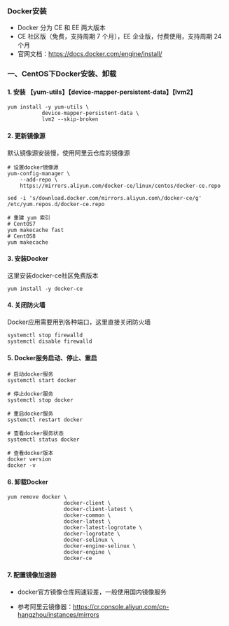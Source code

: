 ### Docker安装
* Docker 分为 CE 和 EE 两大版本
* CE 社区版（免费，支持周期 7 个月），EE 企业版，付费使用，支持周期 24 个月
* 官网文档：https://docs.docker.com/engine/install/

### 一、CentOS下Docker安装、卸载
#### 1. 安装 【yum-utils】【device-mapper-persistent-data】【lvm2】
```
yum install -y yum-utils \
           device-mapper-persistent-data \
           lvm2 --skip-broken
```


#### 2. 更新镜像源
默认镜像源安装慢，使用阿里云仓库的镜像源

```
# 设置docker镜像源
yum-config-manager \
    --add-repo \
    https://mirrors.aliyun.com/docker-ce/linux/centos/docker-ce.repo
    
sed -i 's/download.docker.com/mirrors.aliyun.com\/docker-ce/g' /etc/yum.repos.d/docker-ce.repo

# 重建 yum 索引
# CentOS7
yum makecache fast
# CentOS8
yum makecache 
```


#### 3. 安装Docker
这里安装docker-ce社区免费版本

```
yum install -y docker-ce
```


#### 4. 关闭防火墙
Docker应用需要用到各种端口，这里直接关闭防火墙

```
systemctl stop firewalld
systemctl disable firewalld
```


#### 5. Docker服务启动、停止、重启
```
# 启动docker服务
systemctl start docker  

# 停止docker服务
systemctl stop docker  

# 重启docker服务
systemctl restart docker  

# 查看docker服务状态
systemctl status docker

# 查看docker版本
docker version
docker -v
```

#### 6. 卸载Docker
```
yum remove docker \
                  docker-client \
                  docker-client-latest \
                  docker-common \
                  docker-latest \
                  docker-latest-logrotate \
                  docker-logrotate \
                  docker-selinux \
                  docker-engine-selinux \
                  docker-engine \
                  docker-ce
```


#### 7. 配置镜像加速器
* docker官方镜像仓库网速较差，一般使用国内镜像服务

* 参考阿里云镜像器：https://cr.console.aliyun.com/cn-hangzhou/instances/mirrors
